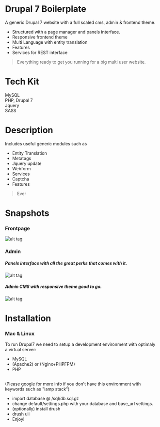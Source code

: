 # Drupal 7 Boilerplate 
A generic Drupal 7 website with a full scaled cms, admin & frontend theme. 
* Structured with a page manager and panels interface.
* Responsive frontend theme 
* Multi Language with entity translation
* Features
* Services for REST interface
> Everything ready to get you running for a big multi user website.

# Tech Kit
MySQL <br />
PHP, Drupal 7<br />
Jquery <br />
SASS <br />

# Description
Includes useful generic modules such as 
* Entity Translation
* Metatags
* Jquery update
* Webform
* Services
* Captcha
* Features
> Ever


# Snapshots

### Frontpage
![alt tag](https://raw.github.com/daniel-costa-hk/drupal7boilerplate/master/snapshots/drupal7_frontpage.png)

### Admin
##### Panels interface with all the great perks that comes with it.
![alt tag](https://raw.github.com/daniel-costa-hk/drupal7boilerplate/master/snapshots/drupal7_frontcontent.png)
##### Admin CMS with responsive theme good to go.
![alt tag](https://raw.github.com/daniel-costa-hk/drupal7boilerplate/master/snapshots/drupal7_admin.png)


# Installation

### Mac & Linux

To run Drupal7 we need to setup a development environment with optimaly a virtual server:
* MySQL 
* (Apache2) or (Nginx+PHPFPM)
* PHP

<br />
(Please google for more info if you don't have this environment with keywords such as "lamp stack")
<br />

* import database @ /sql/db.sql.gz 
* change default/settings.php with your database and base_url settings.
* (optionally) install drush
* drush uli
* Enjoy!




